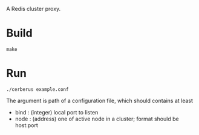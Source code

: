 A Redis cluster proxy.

Build
=====

    make

Run
===

    ./cerberus example.conf

The argument is path of a configuration file, which should contains at least

* bind : (integer) local port to listen
* node : (address) one of active node in a cluster; format should be host:port
